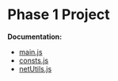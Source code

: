 # Phase 1 Project

**Documentation:**

- [main.js](./docs/MAIN.md)
- [consts.js](./docs/CONSTS.md)
- [netUtils.js](./docs/NET_UTILS.md)